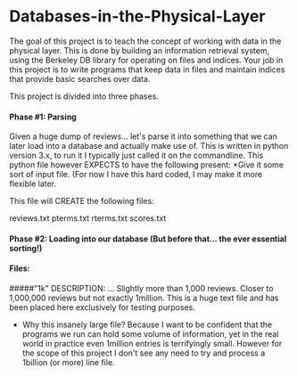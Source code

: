 # Databases-in-the-Physical-Layer
The goal of this project is to teach the concept of working with data in the physical layer. This is done by building an information retrieval system, using the Berkeley DB library for operating on files and indices. Your job in this project is to write programs that keep data in files and maintain indices that provide basic searches over data. 

This project is divided into three phases.

#### Phase #1: Parsing
Given a huge dump of reviews... let's parse it into something that we can later load into a database and actually make use of.
This is written in python version 3.x, to run it I typically just called it on the commandline. This python file however EXPECTS
to have the following present:
*Give it some sort of input file. (For now I have this hard coded, I may make it more flexible later.

This file will CREATE the following files:

reviews.txt
pterms.txt
rterms.txt
scores.txt


#### Phase #2: Loading into our database (But before that... the ever essential sorting!)



#### Files:
#####"1k" 
 DESCRIPTION: ... Slightly more than 1,000 reviews. Closer to 1,000,000 reviews but not exactly 1million. This is a huge text file and has been placed here exclusively for testing purposes.

* Why this insanely large file? Because I want to be confident that the programs we run can hold some volume of information, yet in the real world in practice even 1million entries is terrifyingly small. However for the scope of this project I don't see any need to try and process a 1billion (or more) line file. 

